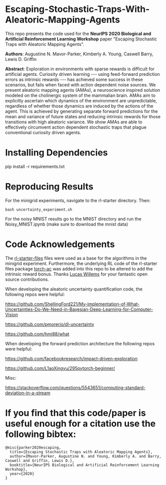 # Escaping-Stochastic-Traps-With-Aleatoric-Mapping-Agents

This repo presents the code used for the **NeurIPS 2020 Biological and Artificial Reinforcement Learning Workshop** paper "Escaping Stochastic Traps with Aleatoric Mapping Agents".

**Authors**: Augustine N. Mavor-Parker, Kimberly A. Young, Caswell Barry, Lewis D. Griffin

**Abstract**: Exploration in environments with sparse rewards is difficult for artificial agents. Curiosity driven learning --- using feed-forward prediction errors as intrinsic rewards --- has achieved some success in these scenarios, but fails when faced with action dependent noise sources. We present aleatoric mapping agents (AMAs), a neuroscience inspired solution modeled on the cholinergic system of the mammalian brain. AMAs aim to explicitly ascertain which dynamics of the environment are unpredictable, regardless of whether those dynamics are induced by the actions of the agent. This is achieved by generating separate forward predictions for the mean and variance of future states and reducing intrinsic rewards for those transitions with high aleatoric variance. We show AMAs are able to effectively circumvent action dependent stochastic traps that plague conventional curiosity driven agents.


# Installing Dependencies

pip install -r requirements.txt

# Reproducing Results 

For the minigrid experiments, navigate to the rl-starter directory. Then:

```bash uncertainty_experiment.sh```

For the noisy MNIST results go to the MNIST directory and run the Noisy_MNIST.ipynb
(make sure to download the mnist data)

# Code Acknowledgements 

The [rl-starter-files](https://github.com/lcswillems/rl-starter-files) files were used as a base for the algorithms in the minigrid experiment. Furthermore, the underlying RL code of the rl-starter files package [torch-ac](https://github.com/lcswillems/torch-ac) was added into this repo to be altered to add the intrinsic reward bonus. Thanks [Lucas Willems](https://github.com/lcswillems) for your fantastic open source contributions.

When developing the aleatoric uncertainty quantification code, the following repos were helpful:

https://github.com/ShellingFord221/My-implementation-of-What-Uncertainties-Do-We-Need-in-Bayesian-Deep-Learning-for-Computer-Vision

https://github.com/pmorerio/dl-uncertainty 

https://github.com/hmi88/what

When developing the forward prediction architecture the following repos were helpful: 

https://github.com/facebookresearch/impact-driven-exploration

https://github.com/L1aoXingyu/295pytorch-beginner/

Misc:

https://stackoverflow.com/questions/5543651/computing-standard-deviation-in-a-stream

# If you find that this code/paper is useful enough for a citation use the following bibtex:

```
@misc{parker2020escaping,
  title={Escaping Stochastic Traps with Aleatoric Mapping Agents},
  author={Mavor-Parker, Augustine N. and Young, Kimberly A. and Barry, Caswell and Griffin, Lewis D.},
  booktitle={NeurIPS Biological and Artificial Reinforcement Learning Workshop},
  year={2020}
}
```
